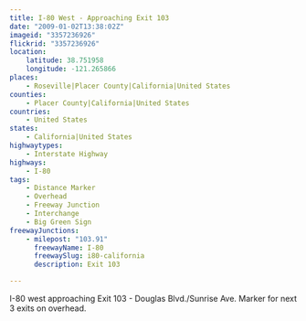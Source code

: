 ```yaml
---
title: I-80 West - Approaching Exit 103
date: "2009-01-02T13:38:02Z"
imageid: "3357236926"
flickrid: "3357236926"
location:
    latitude: 38.751958
    longitude: -121.265866
places:
    - Roseville|Placer County|California|United States
counties:
    - Placer County|California|United States
countries:
    - United States
states:
    - California|United States
highwaytypes:
    - Interstate Highway
highways:
    - I-80
tags:
    - Distance Marker
    - Overhead
    - Freeway Junction
    - Interchange
    - Big Green Sign
freewayJunctions:
    - milepost: "103.91"
      freewayName: I-80
      freewaySlug: i80-california
      description: Exit 103

---
```

I-80 west approaching Exit 103 - Douglas Blvd./Sunrise Ave. Marker for next 3 exits on overhead.